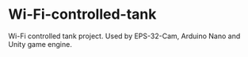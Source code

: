 # Wi-Fi-controlled-tank
Wi-Fi controlled tank project. Used by EPS-32-Cam, Arduino Nano and Unity game engine.
